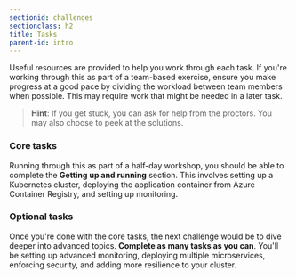 ```yaml
---
sectionid: challenges
sectionclass: h2
title: Tasks
parent-id: intro
---
```


Useful resources are provided to help you work through each task. If you're working through this as part of a team-based exercise, ensure you make progress at a good pace by dividing the workload between team members when possible. This may require work that might be needed in a later task.

> **Hint**: If you get stuck, you can ask for help from the proctors. You may also choose to peek at the solutions.

### Core tasks

Running through this as part of a half-day workshop, you should be able to complete the **Getting up and running** section. This involves setting up a Kubernetes cluster, deploying the application container from Azure Container Registry, and setting up monitoring.

### Optional tasks

Once you're done with the core tasks, the next challenge would be to dive deeper into advanced topics. **Complete as many tasks as you can**. You'll be setting up advanced monitoring, deploying multiple microservices, enforcing security, and adding more resilience to your cluster.
